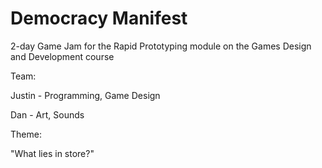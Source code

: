 # Democracy Manifest
2-day Game Jam for the Rapid Prototyping module on the Games Design and Development course 

Team:

Justin - Programming, Game Design

Dan - Art, Sounds

Theme:

"What lies in store?"
